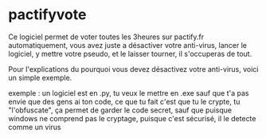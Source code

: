 # pactifyvote
Ce logiciel permet de voter toutes les 3heures sur pactify.fr automatiquement, vous avez juste a désactiver votre anti-virus, lancer le logiciel, y mettre votre pseudo, et le laisser tourner, il s'occuperas de tout.

Pour l'explications du pourquoi vous devez désactivez votre anti-virus, voici un simple exemple.

exemple : un logiciel est en .py, tu veux le mettre en .exe sauf que t'a pas envie que des gens ai ton code, ce que tu fait c'est que tu le crypte, tu "l'obfuscate", ça permet de garder le code secret, sauf que puisque windows ne comprend pas le cryptage, puisque c'est sécurisé, il le detecte comme un virus
